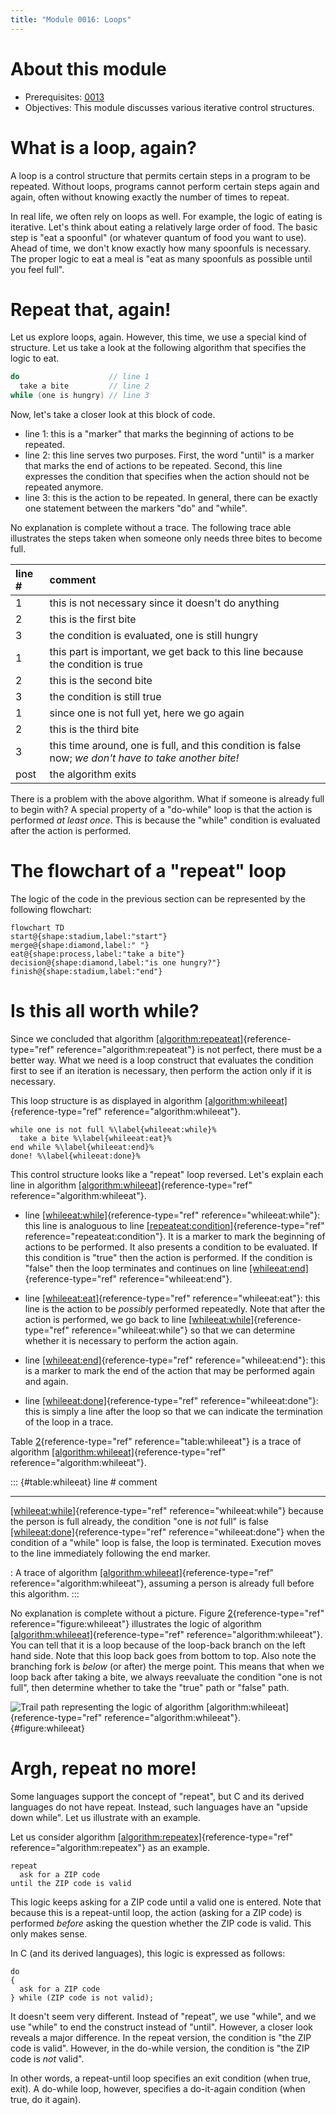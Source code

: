 ```yaml
---
title: "Module 0016: Loops"
---
```


# About this module

-   Prerequisites: [0013](../0013/mdModule.html)
-   Objectives: This module discusses various iterative control
    structures.

# What is a loop, again?

A loop is a control structure that permits certain steps in a program to
be repeated. Without loops, programs cannot perform certain steps again
and again, often without knowing exactly the number of times to repeat.

In real life, we often rely on loops as well. For example, the logic of
eating is iterative. Let's think about eating a relatively large order
of food. The basic step is "eat a spoonful" (or whatever quantum of food
you want to use). Ahead of time, we don't know exactly how many
spoonfuls is necessary. The proper logic to eat a meal is "eat as many
spoonfuls as possible until you feel full".

# Repeat that, again!

Let us explore loops, again. However, this time, we use a special kind
of structure. Let us take a look at the following algorithm that specifies the logic to eat.

```c
do                    // line 1
  take a bite         // line 2
while (one is hungry) // line 3
```

Now, let's take a closer look at this block of code.

-   line 1: this is a "marker" that marks the
    beginning of actions to be repeated.
-   line
    2: this line serves two purposes.
    First, the word "until" is a marker that marks the end of actions to
    be repeated. Second, this line expresses the condition that
    specifies when the action should not be repeated anymore.
-   line 3: this is the action to be repeated. In
    general, there can be exactly one statement between the markers
    "do" and "while".

No explanation is complete without a trace. The following trace able
illustrates the steps taken when someone only needs three bites to
become full.

|line #|comment|
|:-|:-|
|1|this is not necessary since it doesn't do anything|
|2|this is the first bite|
|3|the condition is evaluated, one is still hungry|
|1|this part is important, we get back to this line because the condition is true|
|2|this is the second bite|
|3|the condition is still true|
|1|since one is not full yet, here we go again|
|2|this is the third bite|
|3|this time around, one is full, and this condition is false now; *we don't have to take another bite!*|
|post|the algorithm exits|

There is a problem with the above algorithm. What if someone is already full to begin with? A
special property of a "do-while" loop is that the action is performed *at
least once*. This is because the "while" condition is evaluated after
the action is performed.

# The flowchart of a "repeat" loop

The logic of the code in the previous section can be represented by the following flowchart:

```mermaid
flowchart TD
start@{shape:stadium,label:"start"}
merge@{shape:diamond,label:" "}
eat@{shape:process,label:"take a bite"}
decision@{shape:diamond,label:"is one hungry?"}
finish@{shape:stadium,label:"end"}
```

# Is this all worth while?

Since we concluded that algorithm
[\[algorithm:repeateat\]](#algorithm:repeateat){reference-type="ref"
reference="algorithm:repeateat"} is not perfect, there must be a better
way. What we need is a loop construct that evaluates the condition first
to see if an iteration is necessary, then perform the action only if it
is necessary.

This loop structure is as displayed in algorithm
[\[algorithm:whileeat\]](#algorithm:whileeat){reference-type="ref"
reference="algorithm:whileeat"}.

``` {#algorithm:whileeat .numberLines .pseudocode language="pseudocode" numbers="left" caption="Correct eating logic" label="algorithm:whileeat"}
while one is not full %\label{whileeat:while}%
  take a bite %\label{whileeat:eat}%
end while %\label{whileeat:end}%
done! %\label{whileeat:done}%
```

This control structure looks like a "repeat" loop reversed. Let's
explain each line in algorithm
[\[algorithm:whileeat\]](#algorithm:whileeat){reference-type="ref"
reference="algorithm:whileeat"}.

-   line [\[whileeat:while\]](#whileeat:while){reference-type="ref"
    reference="whileeat:while"}: this line is analoguous to line
    [\[repeateat:condition\]](#repeateat:condition){reference-type="ref"
    reference="repeateat:condition"}. It is a marker to mark the
    beginning of actions to be performed. It also presents a condition
    to be evaluated. If this condition is "true" then the action is
    performed. If the condition is "false" then the loop terminates and
    continues on line
    [\[whileeat:end\]](#whileeat:end){reference-type="ref"
    reference="whileeat:end"}.

-   line [\[whileeat:eat\]](#whileeat:eat){reference-type="ref"
    reference="whileeat:eat"}: this line is the action to be *possibly*
    performed repeatedly. Note that after the action is performed, we go
    back to line
    [\[whileeat:while\]](#whileeat:while){reference-type="ref"
    reference="whileeat:while"} so that we can determine whether it is
    necessary to perform the action again.

-   line [\[whileeat:end\]](#whileeat:end){reference-type="ref"
    reference="whileeat:end"}: this is a marker to mark the end of the
    action that may be performed again and again.

-   line [\[whileeat:done\]](#whileeat:done){reference-type="ref"
    reference="whileeat:done"}: this is simply a line after the loop so
    that we can indicate the termination of the loop in a trace.

Table [2](#table:whileeat){reference-type="ref"
reference="table:whileeat"} is a trace of algorithm
[\[algorithm:whileeat\]](#algorithm:whileeat){reference-type="ref"
reference="algorithm:whileeat"}.

::: {#table:whileeat}
  line \#                                                                                  comment
  ---------------------------------------------------------------------------------------- ------------------------------------------------------------------------------------------------------------------------------------------
  [\[whileeat:while\]](#whileeat:while){reference-type="ref" reference="whileeat:while"}   because the person is full already, the condition "one is *not* full" is false
  [\[whileeat:done\]](#whileeat:done){reference-type="ref" reference="whileeat:done"}      when the condition of a "while" loop is false, the loop is terminated. Execution moves to the line immediately following the end marker.

  : A trace of algorithm
  [\[algorithm:whileeat\]](#algorithm:whileeat){reference-type="ref"
  reference="algorithm:whileeat"}, assuming a person is already full
  before this algorithm.
:::

No explanation is complete without a picture. Figure
[2](#figure:whileeat){reference-type="ref" reference="figure:whileeat"}
illustrates the logic of algorithm
[\[algorithm:whileeat\]](#algorithm:whileeat){reference-type="ref"
reference="algorithm:whileeat"}. You can tell that it is a loop because
of the loop-back branch on the left hand side. Note that this loop back
goes from bottom to top. Also note the branching fork is *below* (or
after) the merge point. This means that when we loop back after taking a
bite, we always reevaluate the condition "one is not full", then
determine whether to take the "true" path or "false" path.

![Trail path representing the logic of algorithm
[\[algorithm:whileeat\]](#algorithm:whileeat){reference-type="ref"
reference="algorithm:whileeat"}.](whileeat){#figure:whileeat}

# Argh, repeat no more!

Some languages support the concept of "repeat", but C and its derived
languages do not have repeat. Instead, such languages have an "upside
down while". Let us illustrate with an example.

Let us consider algorithm
[\[algorithm:repeatex\]](#algorithm:repeatex){reference-type="ref"
reference="algorithm:repeatex"} as an example.

``` {#algorithm:repeatex .numberLines .pseudocode language="pseudocode" numbers="left" label="algorithm:repeatex" caption="Repeat-until example to illustrate an upside-down while loop."}
repeat
  ask for a ZIP code
until the ZIP code is valid
```

This logic keeps asking for a ZIP code until a valid one is entered.
Note that because this is a repeat-until loop, the action (asking for a
ZIP code) is performed *before* asking the question whether the ZIP code
is valid. This only makes sense.

In C (and its derived languages), this logic is expressed as follows:

    do
    {
      ask for a ZIP code
    } while (ZIP code is not valid);

It doesn't seem very different. Instead of "repeat", we use "while", and
we use "while" to end the construct instead of "until". However, a
closer look reveals a major difference. In the repeat version, the
condition is "the ZIP code is valid". However, in the do-while version,
the condition is "the ZIP code is *not* valid".

In other words, a repeat-until loop specifies an exit condition (when
true, exit). A do-while loop, however, specifies a do-it-again condition
(when true, do it again).
